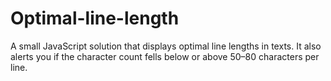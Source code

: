 # Optimal-line-length

A small JavaScript solution that displays optimal line lengths in texts. It also alerts you if the character count fells below or above 50–80 characters per line.
